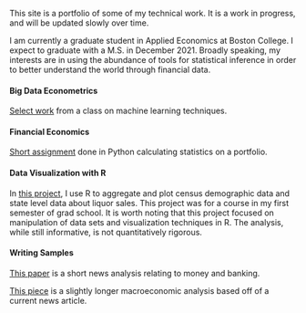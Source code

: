 
This site is a portfolio of some of my technical work. It is a work in progress, and will be updated slowly over time. 

I am currently a graduate student in Applied Economics at Boston College. I expect to graduate with a M.S. in December 2021. Broadly speaking, my interests are in using the abundance of tools for statistical inference in order to better understand the world through financial data. 

#### Big Data Econometrics

[Select work](https://github.com/kayadama/big-data-econometrics) from a class on machine learning techniques.  

#### Financial Economics

[Short assignment](https://github.com/kayadama/financial-economics/raw/main/bcrist_week3_assignment.pdf) done in Python calculating statistics on a portfolio.

#### Data Visualization with R

In [this project](https://kayadama.github.io/st-project/ "ST-project"), I use R to aggregate and plot census demographic data and state level data about liquor sales. This project was for a course in my first semester of grad school. It is worth noting that this project focused on manipulation of data sets and visualization techniques in R. The analysis, while still informative, is not quantitatively rigorous. 

#### Writing Samples

[This paper](https://github.com/kayadama/writing/raw/main/week6.news.analysis.pdf) is a short news analysis relating to money and banking. 

[This piece](https://github.com/kayadama/writing/raw/main/macro.analysis.pdf) is a slightly longer macroeconomic analysis based off of a current news article.

